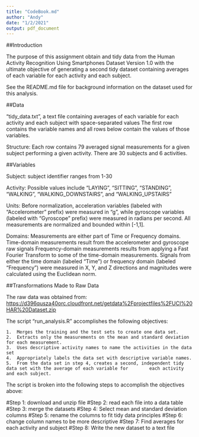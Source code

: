 ```yaml
---
title: "CodeBook.md"
author: "Andy"
date: "1/2/2021"
output: pdf_document
---
```


##Introduction

The purpose of this assignment obtain and tidy data from the Human Activity Recognition Using Smartphones Dataset
Version 1.0 with the ultimate objective of generating a second tidy dataset containing averages of each variable for each activity and each subject. 

See the README.md file for background information on the dataset used for this analysis.

##Data

“tidy_data.txt”, a text file containing averages of each variable for each activity and each subject with space-separated values
The first row contains the variable names and all rows below contain the values of those variables.

Structure: Each row contains 79 averaged signal measurements for a given subject performing a given activity.  There are 30 subjects and 6 activities.

##Variables

Subject: subject identifier ranges from 1-30

Activity: Possible values include “LAYING”, “SITTING”, “STANDING”, “WALKING”, “WALKING_DOWNSTAIRS”, and “WALKING_UPSTAIRS”

Units: Before normalization, acceleration variables (labeled with “Accelerometer” prefix) were measured in “g”, while gyroscope variables (labeled with “Gyroscope” prefix) were measured in radians per second.
	All measurements are normalized and bounded within [-1,1].

Domains: Measurements are either part of Time or Frequency domains.
	Time-domain measurements result from the accelerometer and gyroscope raw signals
	Frequency-domain measurements results from applying a Fast Fourier Transform to some of the time-domain measurements.
	Signals from either the time domain (labeled “Time”) or frequency domain (labeled “Frequency”) were measured in X, Y, and Z directions and magnitudes were calculated using the Euclidean norm.

##Transformations Made to Raw Data

The raw data was obtained from: <https://d396qusza40orc.cloudfront.net/getdata%2Fprojectfiles%2FUCI%20HAR%20Dataset.zip>

The script “run_analysis.R” accomplishes the following objectives:

	1.	Merges the training and the test sets to create one data set.
	2.	Extracts only the measurements on the mean and standard deviation for each measurement. 
	3.	Uses descriptive activity names to name the activities in the data set
	4.	Appropriately labels the data set with descriptive variable names. 
	5.	From the data set in step 4, creates a second, independent tidy data set with the average of each variable for        each activity and each subject.

The script is broken into the following steps to accomplish the objectives above:

#Step 1: download and unzip file
#Step 2: read each file into a data table
#Step 3: merge the datasets
#Step 4: Select mean and standard deviation columns
#Step 5: rename the columns to fit tidy data principles
#Step 6: change column names to be more descriptive
#Step 7: Find averages for each activity and subject
#Step 8: Write the new dataset to a text file
